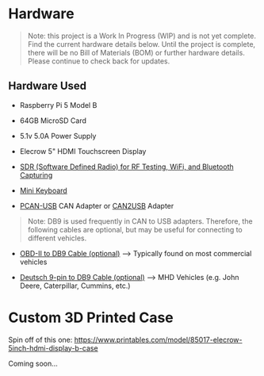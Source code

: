 # Hardware

> Note: this project is a Work In Progress (WIP) and is not yet complete. Find the current hardware details below. Until the project is complete, there will be no Bill of Materials (BOM) or further hardware details. Please continue to check back for updates.

## Hardware Used

- Raspberry Pi 5 Model B

- 64GB MicroSD Card

- 5.1v 5.0A Power Supply

- Elecrow 5" HDMI Touchscreen Display

- [SDR (Software Defined Radio) for RF Testing, WiFi, and Bluetooth Capturing](https://www.analog.com/en/resources/evaluation-hardware-and-software/evaluation-boards-kits/ADALM-PLUTO.html#eb-overview)

- [Mini Keyboard](https://www.adafruit.com/product/3601) 

- [PCAN-USB](https://www.peak-system.com/PCAN-USB.199.0.html?L=1) CAN Adapter or [CAN2USB](https://www.amazon.com/Innomaker-Converter-Module-Raspberry-Zero/dp/B07P9JGXXB?th=1) Adapter

> Note: DB9 is used frequently in CAN to USB adapters. Therefore, the following cables are optional, but may be useful for connecting to different vehicles.

- [OBD-II to DB9 Cable (optional)](https://www.amazon.com/Female-Adapter-Diagnostic-Extension-Connector/dp/B08TWMWZZR/ref=sr_1_3?crid=ATSHSIBTJZO6&dib=eyJ2IjoiMSJ9.JwhPyrQ7GLuJ2qGkePQP3gUpOtTiChjjxvJ3YXkw6gCLL8uScH_XlPg4SRR1EnB2mXb-0HzfLtlfKvm-zlU2KfdlF7pOFETMTiPh205iJNb1T_H6IwcOXrfS2T1EceK7ZDBhLvdfxtatoe7jLb_cHqWLc8mfhFpXXmt9G5H4TakHqhNqG6oLovh_qUYgyn6NDUcxNbgZOu1VfndZcluSw84Zl71Ng1NbbraGkKYgvee-yAK0st7cgbjr9bVs7gmJyC7TuHFyMITonZbDZhjPHkFm22ConOjE0Zgv3mDfggqgzqfgulonugiWMVAAJgyxRtWoH1hiD1E4cxWCl3BtMWXHHKXta9EoIfTKZLEQHCQ.YJ5ZbS2EA8IRxFUzknnOcFOiIk50rNBIidx3n8jLDGc&dib_tag=se&keywords=obd%2B2%2Bto%2Bdb9&qid=1734898336&s=industrial&sprefix=obd%2B2%2Bto%2Bdb9%2Cindustrial%2C131&sr=1-3&th=1) --> Typically found on most commercial vehicles

- [Deutsch 9-pin to DB9 Cable (optional)](https://www.amazon.com/GXMRHWY-Cable-Deutsch-Connector-Female/dp/B0C5XBNGGL) --> MHD Vehicles (e.g. John Deere, Caterpillar, Cummins, etc.)

# Custom 3D Printed Case

Spin off of this one: https://www.printables.com/model/85017-elecrow-5inch-hdmi-display-b-case

Coming soon...